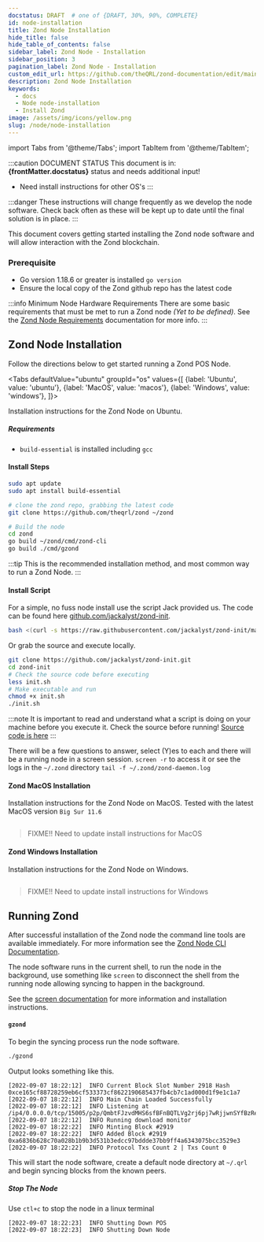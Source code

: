 ```yaml
---
docstatus: DRAFT  # one of {DRAFT, 30%, 90%, COMPLETE}
id: node-installation
title: Zond Node Installation
hide_title: false
hide_table_of_contents: false
sidebar_label: Zond Node - Installation
sidebar_position: 3
pagination_label: Zond Node - Installation
custom_edit_url: https://github.com/theQRL/zond-documentation/edit/main/docs/Node/node-install.md
description: Zond Node Installation
keywords:
  - docs
  - Node node-installation
  - Install Zond
image: /assets/img/icons/yellow.png
slug: /node/node-installation
---
```


import Tabs from '@theme/Tabs';
import TabItem from '@theme/TabItem';


:::caution DOCUMENT STATUS 
<span>This document is in: <b>{frontMatter.docstatus}</b> status and needs additional input!</span>

- Need install instructions for other OS's
:::

:::danger
These instructions will change frequently as we develop the node software. Check back often as these will be kept up to date until the final solution is in place.
:::

This document covers getting started installing the Zond node software and will allow interaction with the Zond blockchain.


### Prerequisite

- Go version 1.18.6 or greater is installed `go version`
- Ensure the local copy of the Zond github repo has the latest code

:::info Minimum Node Hardware Requirements
There are some basic requirements that must be met to run a Zond node *(Yet to be defined)*. See the [Zond Node Requirements](node-requirements) documentation for more info.
:::


## Zond Node Installation

Follow the directions below to get started running a Zond POS Node.

<Tabs
    defaultValue="ubuntu"
    groupId="os"
    values={[
        {label: 'Ubuntu', value: 'ubuntu'},
        {label: 'MacOS', value: 'macos'},
        {label: 'Windows', value: 'windows'},
    ]}>

<TabItem value="ubuntu">

Installation instructions for the Zond Node on Ubuntu.

##### Requirements

- `build-essential` is installed including `gcc`

#### Install Steps


```bash
sudo apt update
sudo apt install build-essential

# clone the zond repo, grabbing the latest code
git clone https://github.com/theqrl/zond ~/zond

# Build the node
cd zond
go build ~/zond/cmd/zond-cli
go build ./cmd/gzond
````

:::tip 
This is the recommended installation method, and most common way to run a Zond Node.
:::

#### Install Script

For a simple, no fuss node install use the script Jack provided us. The code can be found here [github.com/jackalyst/zond-init](https://github.com/jackalyst/zond-init).


```bash
bash <(curl -s https://raw.githubusercontent.com/jackalyst/zond-init/main/init.sh)
```

Or grab the source and execute locally.

```bash
git clone https://github.com/jackalyst/zond-init.git
cd zond-init
# Check the source code before executing
less init.sh
# Make executable and run
chmod +x init.sh
./init.sh
```

:::note
It is important to read and understand what a script is doing on your machine before you execute it. Check the source before running! [Source code is here](https://github.com/jackalyst/zond-init/blob/main/init.sh)
:::

There will be a few questions to answer, select (Y)es to each and there will be a running node in a screen session. `screen -r` to access it or see the logs in the `~/.zond` directory `tail -f ~/.zond/zond-daemon.log` 


</TabItem>
<TabItem value="macos">

#### Zond MacOS Installation

Installation instructions for the Zond Node on MacOS. Tested with the latest MacOS version `Big Sur 11.6`


```bash

```

> FIXME!! Need to update install instructions for MacOS

</TabItem>
<TabItem value="windows">

#### Zond Windows Installation

Installation instructions for the Zond Node on Windows.

```bash

```

> FIXME!! Need to update install instructions for Windows


</TabItem>
</Tabs>






## Running Zond

After successful installation of the Zond node the command line tools are available immediately. For more information see the [Zond Node CLI Documentation](node-cli).

The node software runs in the current shell, to run the node in the background, use something like `screen` to disconnect the shell from the running node allowing syncing to happen in the background.

See the [screen documentation](https://www.gnu.org/software/screen/manual/screen.html) for more information and installation instructions.

#### `gzond`

To begin the syncing process run the node software.

```sh
./gzond
```

Output looks something like this.

```
[2022-09-07 18:22:12]  INFO Current Block Slot Number 2918 Hash 0xce165cf88728259eb6cf533373cf8622190685437fb4cb7c1ad000d1f9e1c1a7
[2022-09-07 18:22:12]  INFO Main Chain Loaded Successfully
[2022-09-07 18:22:12]  INFO Listening at /ip4/0.0.0.0/tcp/15005/p2p/QmbtFJzvdMHS6sfBFnBQTLVg2rj6pj7wRjjwnSYfBzReBT
[2022-09-07 18:22:12]  INFO Running download monitor
[2022-09-07 18:22:22]  INFO Minting Block #2919
[2022-09-07 18:22:22]  INFO Added Block #2919 0xa6836b628c70a028b1b9b3d531b3edcc97bddde37bb9ff4a6343075bcc3529e3
[2022-09-07 18:22:22]  INFO Protocol Txs Count 2 | Txs Count 0
```

This will start the node software, create a default node directory at `~/.qrl` and begin syncing blocks from the known peers.


##### Stop The Node

Use `ctl+c` to stop the node in a linux terminal

```
[2022-09-07 18:22:23]  INFO Shutting Down POS
[2022-09-07 18:22:23]  INFO Shutting Down Node
```

